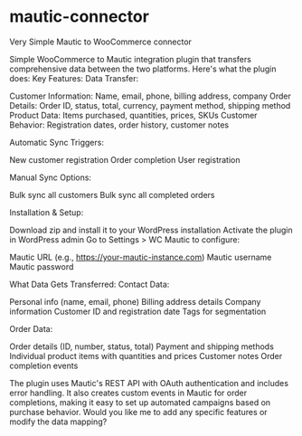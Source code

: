 # mautic-connector
Very Simple Mautic to WooCommerce connector

Simple WooCommerce to Mautic integration plugin that transfers comprehensive data between the two platforms. Here's what the plugin does:
Key Features:
Data Transfer:

Customer Information: Name, email, phone, billing address, company
Order Details: Order ID, status, total, currency, payment method, shipping method
Product Data: Items purchased, quantities, prices, SKUs
Customer Behavior: Registration dates, order history, customer notes

Automatic Sync Triggers:

New customer registration
Order completion
User registration

Manual Sync Options:

Bulk sync all customers
Bulk sync all completed orders

Installation & Setup:

Download zip and install it to your WordPress installation
Activate the plugin in WordPress admin
Go to Settings > WC Mautic to configure:

Mautic URL (e.g., https://your-mautic-instance.com)
Mautic username
Mautic password



What Data Gets Transferred:
Contact Data:

Personal info (name, email, phone)
Billing address details
Company information
Customer ID and registration date
Tags for segmentation

Order Data:

Order details (ID, number, status, total)
Payment and shipping methods
Individual product items with quantities and prices
Customer notes
Order completion events

The plugin uses Mautic's REST API with OAuth authentication and includes error handling. It also creates custom events in Mautic for order completions, making it easy to set up automated campaigns based on purchase behavior.
Would you like me to add any specific features or modify the data mapping?
